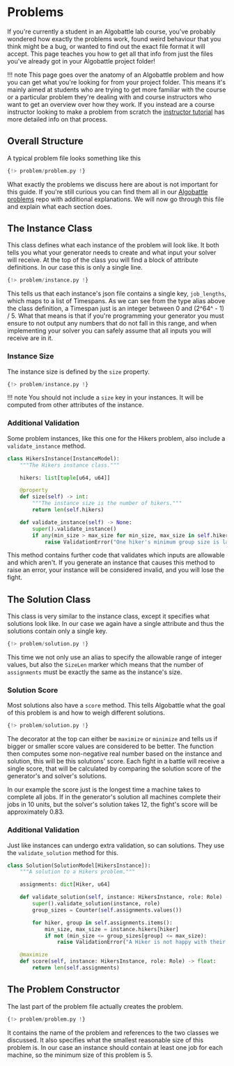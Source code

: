 # Problems

If you're currently a student in an Algobattle lab course, you've probably wondered how exactly the problems work, found
weird behaviour that you think might be a bug, or wanted to find out the exact file format it will accept. This page
teaches you how to get all that info from just the files you've already got in your Algobattle project folder!

!!! note
    This page goes over the anatomy of an Algobattle problem and how you can get what you're looking for from your
    project folder. This means it's mainly aimed at students who are trying to get more familiar with the course or a
    particular problem they're dealing with and course instructors who want to get an overview over how they work.
    If you instead are a course instructor looking to make a problem from scratch the
    [instructor tutorial](../instructor/problem_basic.md) has more detailed info on that process.

## Overall Structure

A typical problem file looks something like this

```py title="problem.py"
{!> problem/problem.py !}
```

What exactly the problems we discuss here are about is not important for this guide. If you're still curious you can
find them all in our
[Algobattle problems](https://github.com/Benezivas/algobattle-problems/) repo with
additional explanations. We will now go through this file and explain what each section does.

## The Instance Class

This class defines what each instance of the problem will look like. It both tells you what your generator needs to
create and what input your solver will receive. At the top of the class you will find a block of attribute definitions.
In our case this is only a single line.

```py hl_lines="1 8"
{!> problem/instance.py !}
```

This tells us that each instance's json file contains a single key, `job_lengths`, which maps to a list of Timespans.
As we can see from the type alias above the class definition, a Timespan just is an integer between 0 and
(2^64^ - 1) / 5. What that means is that if you're programming your generator you must ensure to not output any numbers
that do not fall in this range, and when implementing your solver you can safely assume that all inputs you will receive
are in it.

### Instance Size

The instance size is defined by the `size` property.

```py hl_lines="10-12"
{!> problem/instance.py !}
```

!!! note
    You should not include a `size` key in your instances. It will be computed from other attributes of the instance.

### Additional Validation

Some problem instances, like this one for the Hikers problem, also include a `validate_instance` method.

```py
class HikersInstance(InstanceModel):
    """The Hikers instance class."""

    hikers: list[tuple[u64, u64]]

    @property
    def size(self) -> int:
        """The instance size is the number of hikers."""
        return len(self.hikers)

    def validate_instance(self) -> None:
        super().validate_instance()
        if any(min_size > max_size for min_size, max_size in self.hikers):
            raise ValidationError("One hiker's minimum group size is larger than their maximum group size.")
```

This method contains further code that validates which inputs are allowable and which aren't. If you generate an
instance that causes this method to raise an error, your instance will be considered invalid, and you will lose the
fight.

## The Solution Class

This class is very similar to the instance class, except it specifies what solutions look like. In our case we again
have a single attribute and thus the solutions contain only a single key.

```py hl_lines="2 8"
{!> problem/solution.py !}
```

This time we not only use an alias to specify the allowable range of integer values, but also the `SizeLen` marker which
means that the number of `assignments` must be exactly the same as the instance's size.

### Solution Score

Most solutions also have a `score` method. This tells Algobattle what the goal of this problem is and how to weigh
different solutions.

```py hl_lines="10-15"
{!> problem/solution.py !}
```

The decorator at the top can either be `maximize` or `minimize` and tells us if bigger or smaller score values are
considered to be better. The function then computes some non-negative real number based on the instance and solution,
this will be this solutions' score. Each fight in a battle will receive a single score, that will be calculated by
comparing the solution score of the generator's and solver's solutions.

In our example the score just is the longest time a machine takes to complete all jobs. If in the generator's solution
all machines complete their jobs in 10 units, but the solver's solution takes 12, the fight's score will be
approximately 0.83.

### Additional Validation

Just like instances can undergo extra validation, so can solutions. They use the `validate_solution` method for this.

```py hl_lines="6-13"
class Solution(SolutionModel[HikersInstance]):
    """A solution to a Hikers problem."""

    assignments: dict[Hiker, u64]

    def validate_solution(self, instance: HikersInstance, role: Role) -> None:
        super().validate_solution(instance, role)
        group_sizes = Counter(self.assignments.values())

        for hiker, group in self.assignments.items():
            min_size, max_size = instance.hikers[hiker]
            if not (min_size <= group_sizes[group] <= max_size):
                raise ValidationError("A Hiker is not happy with their assignment!")

    @maximize
    def score(self, instance: HikersInstance, role: Role) -> float:
        return len(self.assignments)
```

## The Problem Constructor

The last part of the problem file actually creates the problem.

```py hl_lines="36-41"
{!> problem/problem.py !}
```

It contains the name of the problem and references to the two classes we discussed. It also specifies what the smallest
reasonable size of this problem is. In our case an instance should contain at least one job for each machine, so the
minimum size of this problem is 5.
